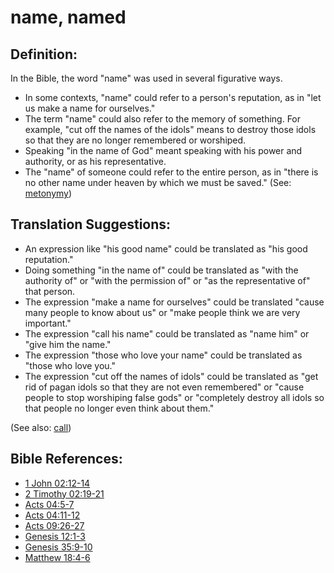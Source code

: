 # name, named #

## Definition: ##

In the Bible, the word "name" was used in several figurative ways.

* In some contexts, "name" could refer to a person's reputation, as in "let us make a name for ourselves."
* The term "name" could also refer to the memory of something. For example, "cut off the names of the idols" means to destroy those idols so that they are no longer remembered or worshiped.
* Speaking "in the name of God" meant speaking with his power and authority, or as his representative.
* The "name" of someone could refer to the entire person, as in "there is no other name under heaven by which we must be saved." (See: [metonymy](https://git.door43.org/Door43/en-ta-translate-vol2/src/master/content/figs_metonymy.md))

## Translation Suggestions: ##

* An expression like "his good name" could be translated as "his good reputation."
* Doing something "in the name of" could be translated as "with the authority of" or "with the permission of" or "as the representative of" that person.
* The expression "make a name for ourselves" could be translated "cause many people to know about us" or "make people think we are very important."
* The expression "call his name" could be translated as "name him" or "give him the name."
* The expression "those who love your name" could be translated as "those who love you."
* The expression "cut off the names of idols" could be translated as "get rid of pagan idols so that they are not even remembered" or  "cause people to stop worshiping false gods" or "completely destroy all idols so that people no longer even think about them."

(See also: [call](../kt/call.md))

## Bible References: ##

* [1 John 02:12-14](https://door43.org/en/bible/notes/1jn/02/12)
* [2 Timothy 02:19-21](https://door43.org/en/bible/notes/2ti/02/19)
* [Acts 04:5-7](https://door43.org/en/bible/notes/act/04/05)
* [Acts 04:11-12](https://door43.org/en/bible/notes/act/04/11)
* [Acts 09:26-27](https://door43.org/en/bible/notes/act/09/26)
* [Genesis 12:1-3](https://door43.org/en/bible/notes/gen/12/01)
* [Genesis 35:9-10](https://door43.org/en/bible/notes/gen/35/09)
* [Matthew 18:4-6](https://door43.org/en/bible/notes/mat/18/04)
